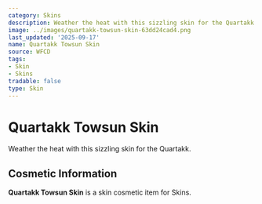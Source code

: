 ```yaml
---
category: Skins
description: Weather the heat with this sizzling skin for the Quartakk.
image: ../images/quartakk-towsun-skin-63dd24cad4.png
last_updated: '2025-09-17'
name: Quartakk Towsun Skin
source: WFCD
tags:
- Skin
- Skins
tradable: false
type: Skin
---
```


# Quartakk Towsun Skin

Weather the heat with this sizzling skin for the Quartakk.

## Cosmetic Information

**Quartakk Towsun Skin** is a skin cosmetic item for Skins.

